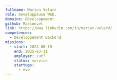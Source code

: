 ```yaml
---
fullname: Marion Velard
role: Developpeuse Web.
domaine: Développement
github: Marionvel
link: https://www.linkedin.com/in/marion-velard/
competences:
  - Développement Backend
missions:
  - start: 2024-08-19
    end: 2025-03-31
    employer: /ut7
    status: service
    startups:
      - eva
---
```

